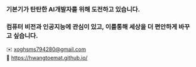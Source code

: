 ### 기본기가 탄탄한 AI개발자를 위해 도전하고 있습니다. 

### 컴퓨터 비전과 인공지능에 관심이 있고, 이를통해 세상을 더 편안하게 바꾸고 싶습니다.

✉️ xoghsms794280@gmail.com  
🔗 https://hwangtoemat.github.io/
